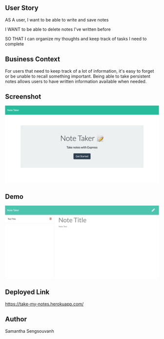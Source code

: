 ## User Story

AS A user, I want to be able to write and save notes

I WANT to be able to delete notes I've written before

SO THAT I can organize my thoughts and keep track of tasks I need to complete

## Business Context

For users that need to keep track of a lot of information, it's easy to forget or be unable to recall something important. Being able to take persistent notes allows users to have written information available when needed.

## Screenshot
![UI SCREENSHOT](./public/assets/note-taker-screenshot.png)

## Demo
![App demo](./public/assets/note-taker-demo.gif)

## Deployed Link
https://take-my-notes.herokuapp.com/

## Author
Samantha Sengsouvanh
